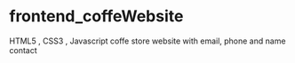 # frontend_coffeWebsite
HTML5 , CSS3 , Javascript  coffe store website with email, phone and name contact 
